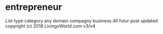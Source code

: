 # entrepreneur
List type category any domain compagny business
All futur post updated copyright (c) 2018 LivingxWorld.com v3/v4
